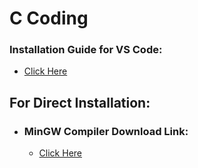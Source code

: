 # C Coding

### Installation Guide for VS Code:
  * [Click Here](https://code.visualstudio.com/docs/cpp/config-mingw#_prerequisites)

## For Direct Installation:
 * ### MinGW Compiler Download Link:
   * [Click Here](https://sourceforge.net/projects/mingw/)
